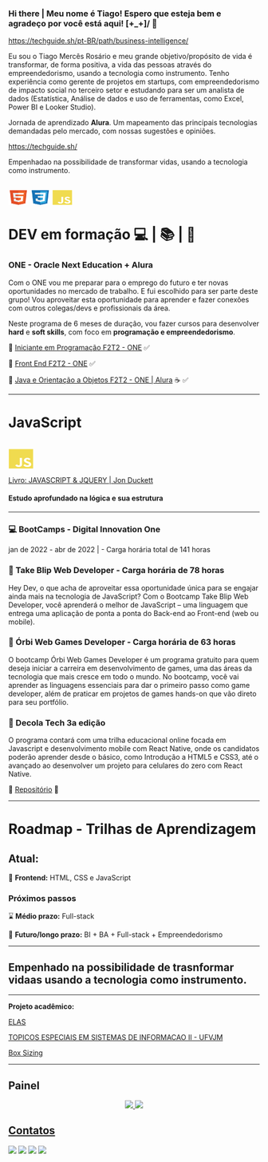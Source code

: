 ### Hi there | Meu nome é Tiago! Espero que esteja bem e agradeço por você está aqui! \[+_+]/ 👋 

https://techguide.sh/pt-BR/path/business-intelligence/ 

Eu sou o Tiago Mercês Rosário e meu grande objetivo/propósito de vida é transformar, de forma positiva, a vida das pessoas através do empreendedorismo, usando a tecnologia como instrumento. Tenho experiência como gerente de projetos em startups, com empreendedorismo de impacto social no terceiro setor e estudando para ser um analista de dados (Estatística, Análise de dados e uso de ferramentas, como Excel, Power BI e Looker Studio). 

Jornada de aprendizado **Alura**. Um mapeamento das principais tecnologias demandadas pelo mercado, com nossas sugestões e opiniões.

https://techguide.sh/

Empenhadao na possibilidade de transformar vidas, usando a tecnologia como instrumento. 

<div style="display: inline_block"><br>
  
  <img align="center" alt="SAM-HTML" height="30" width="40" src="https://raw.githubusercontent.com/devicons/devicon/master/icons/html5/html5-original.svg">
  <img align="center" alt="SAM-CSS" height="30" width="40" src="https://raw.githubusercontent.com/devicons/devicon/master/icons/css3/css3-original.svg">
    <img align="center" alt="SAM-Js" height="30" width="40" src="https://raw.githubusercontent.com/devicons/devicon/master/icons/javascript/javascript-plain.svg">
 <!--<img align="center" alt="SAM-SQL" height="30" width="40" src="https://raw.githubusercontent.com/devicons/devicon/master/icons/mysql/mysql-original.svg"> --> 
</div>

# DEV em formação :computer: | :books: | :rocket:

### ONE - Oracle Next Education + Alura

Com o ONE vou me preparar para o emprego do futuro e ter novas oportunidades no mercado de trabalho. E fui escolhido para ser parte deste grupo! Vou aproveitar esta oportunidade para aprender e fazer conexões com outros colegas/devs e profissionais da área.

Neste programa de 6 meses de duração, vou fazer cursos para desenvolver **hard** e **soft skills**, com foco em **programação e empreendedorismo**.

:open_file_folder: [Iniciante em Programação F2T2 - ONE](https://github.com/stars/TiagoMerc/lists/iniciante-em-programa%C3%A7%C3%A3o-f2t2) &#9989;

:open_file_folder: [Front End F2T2 - ONE](https://github.com/stars/TiagoMerc/lists/front-end-f2t2-one) &#9989;

:open_file_folder: [Java e Orientação a Objetos F2T2 - ONE | Alura](https://github.com/stars/TiagoMerc/lists/java-e-oo-one-alura) :coffee: &#9989;

______________
# JavaScript 
<div style="display: inline_block"><br>
    <img align="center" alt="SAM-Js" height="40" width="50" src="https://raw.githubusercontent.com/devicons/devicon/master/icons/javascript/javascript-plain.svg">
</div>


[Livro: JAVASCRIPT & JQUERY | Jon Duckett](https://github.com/TiagoMerc/Estudando-JavaScript)


#### Estudo aprofundado na lógica e sua estrutura
______________

### :computer: BootCamps - Digital Innovation One
jan de 2022 - abr de 2022 |  - Carga horária total de 141 horas

### :rocket:  Take Blip Web Developer - Carga horária de 78 horas

Hey Dev, o que acha de aproveitar essa oportunidade única para se engajar ainda mais na tecnologia de JavaScript? Com o Bootcamp Take Blip Web Developer, você aprenderá o melhor de JavaScript – uma linguagem que entrega uma aplicação de ponta a ponta do Back-end ao Front-end (web ou mobile).

### :rocket: Órbi Web Games Developer - Carga horária de 63 horas

O bootcamp Órbi Web Games Developer é um programa gratuito para quem deseja iniciar a carreira em desenvolvimento de games, uma das áreas da tecnologia que mais cresce em todo o mundo. No bootcamp, você vai aprender as linguagens essenciais para dar o primeiro passo como game developer, além de praticar em projetos de games hands-on que vão direto para seu portfólio.

### :rocket: Decola Tech 3a edição

O programa contará com uma trilha educacional online focada em Javascript e desenvolvimento mobile com React Native, onde os candidatos poderão aprender desde o básico, como Introdução a HTML5 e CSS3, até o avançado ao desenvolver um projeto para celulares do zero com React Native.

:open_file_folder:   [Repositório](https://github.com/stars/TiagoMerc/lists/digital-innovation-one) :rocket:

________________
#  Roadmap - Trilhas de Aprendizagem
## Atual: 
:round_pushpin:  **Frontend:** HTML, CSS e JavaScript
### Próximos passos 
  :hourglass: **Médio prazo:**
  Full-stack

   :checkered_flag: **Futuro/longo prazo:** 
  BI + BA + Full-stack + Empreendedorismo 
________________
## Empenhado na possibilidade de trasnformar vidaas usando a tecnologia como instrumento.

________________
**Projeto acadêmico:**

[ELAS](https://github.com/stars/TiagoMerc/lists/impacto-social)

[TOPICOS ESPECIAIS EM SISTEMAS DE INFORMACAO II - UFVJM](https://github.com/TiagoMerc/TOPICOS-ESPECIAIS-EM-SISTEMAS-DE-INFORMACAO-II---UFVJM)

[Box Sizing](https://github.com/TiagoMerc/TOPICOS-ESPECIAIS-EM-SISTEMAS-DE-INFORMACAO-II-UFVJM)
________________
## Painel
  <div align="center">
  <a href="https://github.com/TiagoMerc">
  <img height="180em" src="https://github-readme-stats.vercel.app/api?username=TiagoMerc&show_icons=true&theme=dracula&include_all_commits=true&count_private=true"/>
  <img height="180em" src="https://github-readme-stats.vercel.app/api/top-langs/?username=TiagoMerc&layout=compact&langs_count=7&theme=dracula"/>
</div>
  
 ## 
 
## Contatos
  
  <div> 
  <a href="https://instagram.com/tiagomr.7" target="_blank"><img src="https://img.shields.io/badge/-Instagram-%23E4405F?style=for-the-badge&logo=instagram&logoColor=white" target="_blank"></a>
    <a href="https://twitter.com/TiagoTMR_7" target="_blanck"><img src="https://img.shields.io/badge/Twitter-1DA1F2?style=for-the-badge&logo=twitter&logoColor=white" target="_blank"></a>
  <a href = "mailto:tmrrosario9@gmail.com"><img src="https://img.shields.io/badge/-Gmail-%23333?style=for-the-badge&logo=gmail&logoColor=white" target="_blank"></a>
    <a href="https://www.linkedin.com/in/tiago-merc%C3%AAs-ros%C3%A1rio-b6177b85" target="_blank"><img src="https://img.shields.io/badge/-LinkedIn-%230077B5?style=for-the-badge&logo=linkedin&logoColor=white" target="_blank"></a> 
    
</div>
  
<!--
**TiagoMerc/TiagoMerc** is a ✨ _special_ ✨ repository because its `README.md` (this file) appears on your GitHub profile.

Here are some ideas to get you started:

- 🔭 I’m currently working on ...
- 🌱 I’m currently learning ...
- 👯 I’m looking to collaborate on ...
- 🤔 I’m looking for help with ...
- 💬 Ask me about ...
- 📫 How to reach me: ...
- 😄 Pronouns: ...
- ⚡ Fun fact: ...
-->
